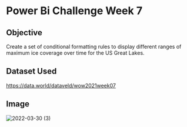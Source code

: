 # Power Bi Challenge Week 7 

## Objective 
Create a set of conditional formatting rules to display different ranges of maximum ice coverage over time for the US Great Lakes. 

## Dataset Used 

https://data.world/dataveld/wow2021week07

## Image
![2022-03-30 (3)](https://user-images.githubusercontent.com/70821494/160930026-e1a3e8a1-fc70-46ab-b6eb-e4b096613d35.png)
